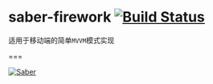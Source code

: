 # saber-firework [![Build Status](https://travis-ci.org/ecomfe/saber-firework.png?branch=develop)](https://travis-ci.org/ecomfe/saber-firework)

适用于移动端的简单`MVVM`模式实现

===

[![Saber](https://f.cloud.github.com/assets/157338/1485433/aeb5c72a-4714-11e3-87ae-7ef8ae66e605.png)](http://ecomfe.github.io/saber/)
